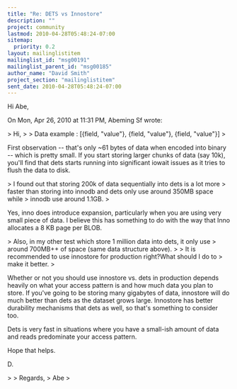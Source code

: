 ```yaml
---
title: "Re: DETS vs Innostore"
description: ""
project: community
lastmod: 2010-04-28T05:48:24-07:00
sitemap:
  priority: 0.2
layout: mailinglistitem
mailinglist_id: "msg00191"
mailinglist_parent_id: "msg00185"
author_name: "David Smith"
project_section: "mailinglistitem"
sent_date: 2010-04-28T05:48:24-07:00
---
```



Hi Abe,

On Mon, Apr 26, 2010 at 11:31 PM, Abeming Sf  wrote:

&gt; Hi,
&gt;
&gt; Data example : [{field, "value"}, {field, "value"}, {field, "value"}]
&gt;

First observation -- that's only ~61 bytes of data when encoded into binary
-- which is pretty small. If you start storing larger chunks of data (say
10k), you'll find that dets starts running into significant iowait issues as
it tries to flush the data to disk.


&gt; I found out that storing 200k of data sequentially into dets is a lot more
&gt; faster than storing into innodb and dets only use around 350MB space while
&gt; innodb use around 1.1GB.
&gt;

Yes, inno does introduce expansion, particularly when you are using very
small piece of data. I believe this has something to do with the way that
Inno allocates a 8 KB page per BLOB.


&gt; Also, in my other test which store 1 million data into dets, it only use
&gt; around 700MB++ of space (same data structure above).
&gt;
&gt; It is recommended to use innostore for production right?What should I do to
&gt; make it better.
&gt;

Whether or not you should use innostore vs. dets in production depends
heavily on what your access pattern is and how much data you plan to store.
If you've going to be storing many gigabytes of data, innostore will do much
better than dets as the dataset grows large. Innostore has better durability
mechanisms that dets as well, so that's something to consider too.

Dets is very fast in situations where you have a small-ish amount of data
and reads predominate your access pattern.

Hope that helps.

D.

&gt;
&gt; Regards,
&gt; Abe
&gt;


